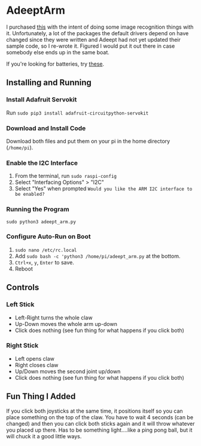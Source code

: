 # AdeeptArm

I purchased [this](https://www.amazon.com/gp/product/B09SG8TLQ1/ref=ppx_yo_dt_b_asin_title_o08_s00?ie=UTF8&psc=1) with the intent of doing some image recognition things with it.  Unfortunately, a lot of the packages the default drivers depend on have changed since they were written and Adeept had not yet updated their sample code, so I re-wrote it.  Figured I would put it out there in case somebody else ends up in the same boat.

If you're looking for batteries, try [these](https://www.amazon.com/gp/product/B0B145KQGY/).

## Installing and Running
### Install Adafruit Servokit
Run `sudo pip3 install adafruit-circuitpython-servokit`
### Download and Install Code
Download both files and put them on your pi in the home directory (`/home/pi`).
### Enable the I2C Interface
1.  From the terminal, run `sudo raspi-config`
2.  Select "Interfacing Options" > "I2C"
3.  Select "Yes" when prompted `Would you like the ARM I2C interface to be enabled?`
### Running the Program
`sudo python3 adeept_arm.py`
### Configure Auto-Run on Boot
1.  `sudo nano /etc/rc.local`
2.  Add `sudo bash -c 'python3 /home/pi/adeept_arm.py` at the bottom.
3.  `Ctrl+x`, `y`, `Enter` to save.
4.  Reboot

## Controls
### Left Stick
- Left-Right turns the whole claw
- Up-Down moves the whole arm up-down
- Click does nothing (see fun thing for what happens if you click both)
### Right Stick
- Left opens claw
- Right closes claw
- Up/Down moves the second joint up/down
- Click does nothing (see fun thing for what happens if you click both)

## Fun Thing I Added
If you click both joysticks at the same time, it positions itself so you can place something on the top of the claw.  You have to wait 4 seconds (can be changed) and then you can click both sticks again and it will throw whatever you placed up there.  Has to be something light....like a ping pong ball, but it will chuck it a good little ways.

